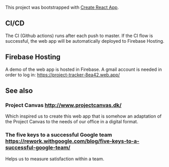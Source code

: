 This project was bootstrapped with [Create React App](https://github.com/facebook/create-react-app).

## CI/CD
The CI (Github actions) runs after each push to master. If the CI flow is successful, the web app will be automatically deployed to Firebase Hosting.

## Firebase Hosting
A demo of the web app is hosted in Firebase. A gmail account is needed in order to log in: https://project-tracker-8ea42.web.app/

## See also
### Project Canvas http://www.projectcanvas.dk/
Which inspired us to create this web app that is somehow an adaptation of the Project Canvas to the needs of our office in a digital format.

### The five keys to a successful Google team https://rework.withgoogle.com/blog/five-keys-to-a-successful-google-team/
Helps us to measure satisfaction within a team.
